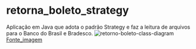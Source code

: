 # retorna_boleto_strategy
Aplicação em Java que adota o padrão Strategy e faz a leitura de arquivos para o Banco do Brasil e Bradesco.
![retorno-boleto-class-diagram](https://user-images.githubusercontent.com/46926584/95533659-1e309700-09ba-11eb-8767-9bba0807bec5.png)
[Fonte_imagem](https://manoelcampos.com/padroes-projetos/images/patterns/strategy/retorno-boleto-class-diagram.png)
